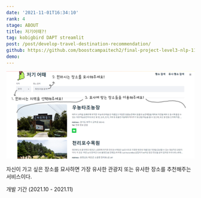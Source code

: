 ```yaml
---
date: '2021-11-01T16:34:10'
rank: 4
stage: ABOUT
title: 저기어때?!
tag: kobigbird DAPT streamlit
post: /post/develop-travel-destination-recommendation/
github: https://github.com/boostcampaitech2/final-project-level3-nlp-11
demo: 
---
```

![](assets/Travel-destination-recommendation-web-service/20221011233333509.png)



자신이 가고 싶은 장소를 묘사하면 가장 유사한 관광지 또는 유사한 장소를 추천해주는 서비스이다.

개발 기간 (2021.10 - 2021.11)